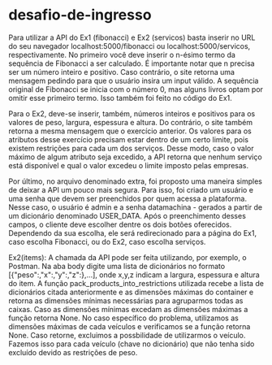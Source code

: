 # desafio-de-ingresso
Para utilizar a API do Ex1 (fibonacci) e Ex2 (servicos) basta inserir no URL do seu navegador localhost:5000/fibonacci ou localhost:5000/servicos, respectivamente.
No primeiro você deve inserir o n-ésimo termo da sequência de Fibonacci a ser calculado.
É importante notar que n precisa ser um número inteiro e positivo. Caso contrário, o site retorna uma mensagem pedindo para que o usuário insira um input válido.
A sequência original de Fibonacci se inicia com o número 0, mas alguns livros optam por omitir esse primeiro termo. Isso também foi feito no código do Ex1.

Para o Ex2, deve-se inserir, também, números inteiros e positivos para os valores de peso, largura, espessura e altura. Do contrário, o site também retorna a mesma mensagem que o exercício anterior.
Os valores para os atributos desse exercício precisam estar dentro de um certo limite, pois existem restrições para cada um dos serviços. Desse modo, caso o valor máximo de algum atributo seja excedido, a API retorna que nenhum serviço está disponível e qual o valor excedeu o limite imposto pelas empresas.

Por último, no arquivo denominado extra, foi proposto uma maneira simples de deixar a API um pouco mais segura. Para isso, foi criado um usuário e uma senha que devem ser preenchidos por quem acessa a plataforma. Nesse caso, o usuário é admin e a senha datamachina - gerados a partir de um dicionário denominado USER_DATA.
Após o preenchimento desses campos, o cliente deve escolher dentre os dois botões oferecidos. Dependendo da sua escolha, ele será redirecionado para a página do Ex1, caso escolha Fibonacci, ou do Ex2, caso escolha serviços.

Ex2(items): A chamada da API pode ser feita utilizando, por exemplo, o Postman. Na aba body digite uma lista de dicionários no formato [{"peso":,"x":,"y":,"z":},...], onde x,y,z indicam a largura, espessura e altura do item.
A função pack_products_into_restrictions utilizada recebe a lista de dicionários citada anteriormente e as dimensões máximas do container e retorna as dimensões mínimas necessárias para agruparmos todas as caixas. Caso as dimensões mínimas excedam as dimensões máximas a função retorna None.
No caso específico do problema, utilizamos as dimensões máximas de cada veículos e verificamos se a função retorna None. Caso retorne, excluimos a possbilidade de utilizarmos o veículo. Fazemos isso para cada veículo (chave no dicionário) que não tenha sido excluído devido as restrições de peso.
